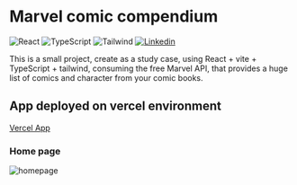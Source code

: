 # Marvel comic compendium

![React](https://img.shields.io/badge/React-20232A?style=for-the-badge&logo=react&logoColor=61DAFB)
![TypeScript](https://img.shields.io/badge/TypeScript-007ACC?style=for-the-badge&logo=typescript&logoColor=white)
![Tailwind](https://img.shields.io/badge/Tailwind_CSS-38B2AC?style=for-the-badge&logo=tailwind-css&logoColor=white)
[![Linkedin](https://img.shields.io/badge/LinkedIn-0077B5?style=for-the-badge&logo=linkedin&logoColor=white)](https://www.linkedin.com/in/thiagotmendes/)



This is a small project, create as a study case, using React + vite + TypeScript + tailwind, consuming the free Marvel API, that provides a huge list of comics and character from your comic books.

## App deployed on vercel environment 
[Vercel App](https://marvel-comic-compendium.vercel.app/)

### Home page

![homepage](https://github.com/thiagotmendes/marvel-comic-compendium/blob/main/src/assets/img.png?raw=true)